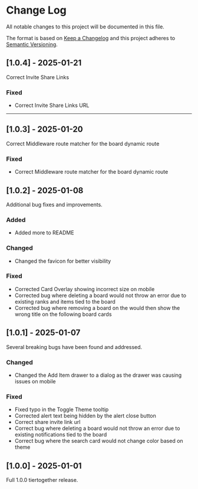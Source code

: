 # Change Log

All notable changes to this project will be documented in this file.

The format is based on [Keep a Changelog](http://keepachangelog.com/)
and this project adheres to [Semantic Versioning](http://semver.org/).

## [1.0.4] - 2025-01-21

Correct Invite Share Links

### Fixed

- Correct Invite Share Links URL

---

## [1.0.3] - 2025-01-20

Correct Middleware route matcher for the board dynamic route

### Fixed

- Correct Middleware route matcher for the board dynamic route

## [1.0.2] - 2025-01-08

Additional bug fixes and improvements.

### Added

- Added more to README

### Changed

- Changed the favicon for better visibility

### Fixed

- Corrected Card Overlay showing incorrect size on mobile
- Corrected bug where deleting a board would not throw an error due to existing ranks and items tied to the board
- Corrected bug where removing a board on the would then show the wrong title on the following board cards

## [1.0.1] - 2025-01-07

Several breaking bugs have been found and addressed.

### Changed

- Changed the Add Item drawer to a dialog as the drawer was causing issues on mobile

### Fixed

- Fixed typo in the Toggle Theme tooltip
- Corrected alert text being hidden by the alert close button
- Correct share invite link url
- Correct bug where deleting a board would not throw an error due to existing notifications tied to the board
- Correct bug where the search card would not change color based on theme

## [1.0.0] - 2025-01-01

Full 1.0.0 tiertogether release.
